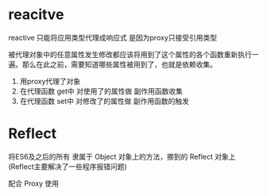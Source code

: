 # reacitve
reactive 只能将应用类型代理成响应式 是因为proxy只接受引用类型

被代理对象中的任意属性发生修改都应该将用到了这个属性的各个函数重新执行一遍。那么在此之前，需要知道哪些属性被用到了，也就是依赖收集。

1. 用proxy代理了对象
2. 在代理函数 get中 对使用了的属性做 副作用函数收集
3. 在代理函数 set中 对修改了的属性做 副作用函数的触发


# Reflect
将ES6及之后的所有 隶属于 Object 对象上的方法，挪到的 Reflect 对象上 (Reflect主要解决了一些程序报错问题)

配合 Proxy 使用


